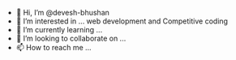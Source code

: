 - 👋 Hi, I’m @devesh-bhushan
- 👀 I’m interested in ... web development and Competitive coding
- 🌱 I’m currently learning ... 
- 💞️ I’m looking to collaborate on ...
- 📫 How to reach me ...

<!---
devesh-bhushan/devesh-bhushan is a ✨ special ✨ repository because its `README.md` (this file) appears on your GitHub profile.
You can click the Preview link to take a look at your changes.
--->
